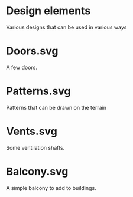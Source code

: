 # Design elements
Various designs that can be used in various ways

# Doors.svg
A few doors.

# Patterns.svg
Patterns that can be drawn on the terrain

# Vents.svg
Some ventilation shafts.

# Balcony.svg
A simple balcony to add to buildings.
